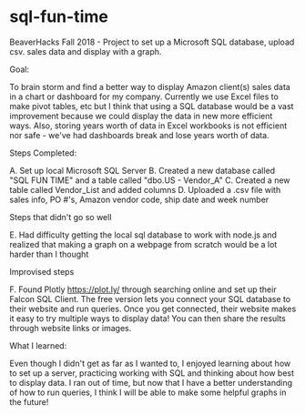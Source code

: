 # sql-fun-time
BeaverHacks Fall 2018 - Project to set up a Microsoft SQL database, upload csv. sales data and display with a graph.

Goal:

To brain storm and find a better way to display Amazon client(s) sales data in a chart or dashboard for my company. Currently we use Excel files to make pivot tables, etc but I think that using a SQL database would be a vast improvement because we could display the data in new more efficient ways. Also, storing years worth of data in Excel workbooks is not efficient nor safe - we've had dashboards break and lose years worth of data.

Steps Completed:

A. Set up local Microsoft SQL Server
B. Created a new database called "SQL FUN TIME" and a table called "dbo.US - Vendor_A"
C. Created a new table called Vendor_List and added columns
D. Uploaded a .csv file with sales info, PO #'s, Amazon vendor code, ship date and week number

Steps that didn't go so well

E. Had difficulty getting the local sql database to work with node.js and realized that making a graph on a webpage from scratch would be a lot harder than I thought

Improvised steps

F. Found Plotly https://plot.ly/ through searching online and set up their Falcon SQL Client. The free version lets you connect your SQL database to their website and run queries. Once you get connected, their website makes it easy to try multiple ways to display data! You can then share the results through website links or images.

What I learned:

Even though I didn't get as far as I wanted to, I enjoyed learning about how to set up a server, practicing working with SQL and thinking about how best to display data. I ran out of time, but now that I have a better understanding of how to run queries, I think I will be able to make some helpful graphs in the future!
